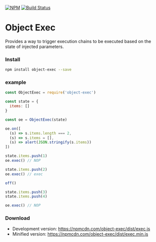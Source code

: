 [![NPM](https://nodei.co/npm/object-exec.png)](https://nodei.co/npm/object-exec/)
[![Build Status](https://travis-ci.org/rhalff/object-exec.png)](https://travis-ci.org/rhalff/object-exec)

# Object Exec

Provides a way to trigger execution chains to be executed based
on the state of injected parameters.


### Install
```bash
npm install object-exec --save
```

### example

```js
const ObjectExec = require('object-exec')

const state = {
  items: []
}

const oe = ObjectExec(state)

oe.on([
  (s) => s.items.length === 2,
  (s) => s.items = [],
  (s) => alert(JSON.stringify(s.items))
])

state.items.push(1)
oe.exec() // NOP

state.items.push(2)
oe.exec() // exec

off()

state.items.push(3)
state.items.push(4)

oe.exec() // NOP
```

### Download

  * Development version: https://npmcdn.com/object-exec/dist/exec.js
  * Minified version: https://npmcdn.com/object-exec/dist/exec.min.js
